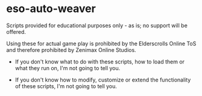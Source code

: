 # eso-auto-weaver

Scripts provided for educational purposes only - as is; no support will be offered.

Using these for actual game play is prohibited by the Elderscrolls Online ToS and therefore prohibited by Zenimax Online Studios.

 - If you don't know what to do with these scripts, how to load them or what they run on, I'm not going to tell you. 
   
 - If you don't know how to modify, customize or extend the functionality of these scripts, I'm not going to tell you. 
 
